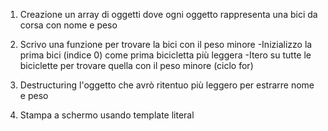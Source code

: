 1. Creazione un array di oggetti dove ogni oggetto rappresenta una bici da corsa con nome e peso
2. Scrivo una funzione per trovare la bici con il peso minore
    -Inizializzo la prima bici (indice 0) come prima bicicletta più leggera
    -Itero su tutte le biciclette per trovare quella con il peso minore (ciclo for)

3. Destructuring l'oggetto che avrò ritentuo più leggero per estrarre nome e peso
4. Stampa a schermo usando template literal

